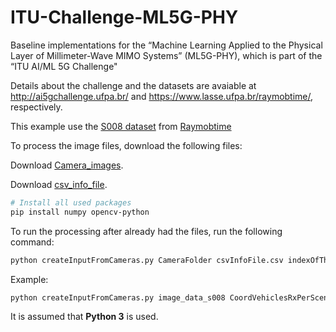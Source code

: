 # ITU-Challenge-ML5G-PHY
Baseline implementations for the  “Machine Learning Applied to the Physical Layer of Millimeter-Wave MIMO Systems” (ML5G-PHY), which is part of the “ITU AI/ML 5G Challenge"

Details about the challenge and the datasets are avaiable at http://ai5gchallenge.ufpa.br/ and https://www.lasse.ufpa.br/raymobtime/, respectively.

This example use the [S008 dataset](https://nextcloud.lasseufpa.org/s/FQgjXx7r52c7Ww9) from [Raymobtime](https://www.lasse.ufpa.br/raymobtime/)

To process the image files, download the following files:

Download [Camera_images](https://nextcloud.lasseufpa.org/s/Q6tqZt2oAKPToZo).

Download [csv_info_file](https://nextcloud.lasseufpa.org/s/bZi69AXBjJ8ExgA).

```bash
# Install all used packages
pip install numpy opencv-python
``` 

To run the processing after already had the files, run the following command:

```bash
python createInputFromCameras.py CameraFolder csvInfoFile.csv indexOfTheAnalyzedUser
```

Example:
```bash
python createInputFromCameras.py image_data_s008 CoordVehiclesRxPerScene_s008.csv 3
```

It is assumed that **Python 3** is used.


